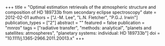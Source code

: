 +++
title = "Optimal estimation retrievals of the atmospheric structure and composition of HD 189733b from secondary eclipse spectroscopy"
date = 2012-02-01
authors = ["J.-M. Lee", "L.N. Fletcher", "P.G.J. Irwin"]
publication_types = ["2"]
abstract = ""
featured = false
publication = "*mnras*"
tags = ["radiative transfer", "methods: analytical", "planets and satellites: atmospheres", "planetary systems: individual: HD 189733b"]
doi = "10.1111/j.1365-2966.2011.20013.x"
+++

